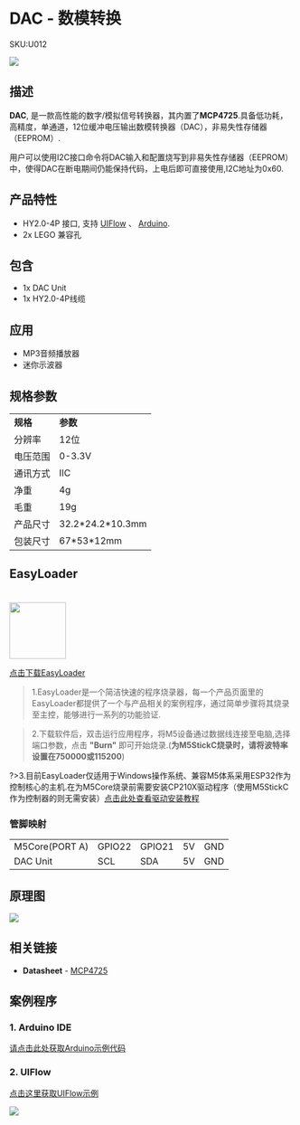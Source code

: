 # DAC - 数模转换

<el-tag effect="plain">SKU:U012</el-tag>

<div class="product_pic"><img src="assets/img/product_pics/unit/dac/unit_dac_01.webp"></div>

## 描述

**DAC**, 是一款高性能的数字/模拟信号转换器，其内置了**MCP4725**.具备低功耗，高精度，单通道，12位缓冲电压输出数模转换器（DAC），非易失性存储器（EEPROM）.

用户可以使用I2C接口命令将DAC输入和配置烧写到非易失性存储器（EEPROM）中，使得DAC在断电期间仍能保持代码，上电后即可直接使用,I2C地址为0x60.

## 产品特性

- HY2.0-4P 接口, 支持 [UIFlow](http://flow.m5stack.com) 、 [Arduino](http://www.arduino.cc).
- 2x LEGO 兼容孔

## 包含

- 1x DAC Unit
- 1x HY2.0-4P线缆

## 应用

-  MP3音频播放器
-  迷你示波器

## 规格参数

<table>
   <tr style="font-weight:bold">
      <td>规格</td>
      <td>参数</td>
   </tr>
   <tr>
      <td>分辨率</td>
      <td>12位</td>
   </tr>
   <tr>
      <td>电压范围</td>
      <td>0-3.3V</td>
   </tr>
   <tr>
      <td>通讯方式</td>
      <td>IIC</td>
   </tr>
   <tr>
      <td>净重</td>
      <td>4g</td>
   </tr>
   <tr>
      <td>毛重</td>
      <td>19g</td>
   </tr>
   <tr>
      <td>产品尺寸</td>
      <td>32.2*24.2*10.3mm</td>
   </tr>
   <tr>
      <td>包装尺寸</td>
      <td>67*53*12mm</td>
   </tr>
</table>


## EasyLoader

<img src="https://m5stack.oss-cn-shenzhen.aliyuncs.com/image/EasyLoader_logo.webp" width="100px" style="margin-top:20px">

<a href="https://m5stack.oss-cn-shenzhen.aliyuncs.com/EasyLoader/Unit/EasyLoader_DAC.exe"><el-button type="primary">点击下载EasyLoader</el-button></a>

>1.EasyLoader是一个简洁快速的程序烧录器，每一个产品页面里的EasyLoader都提供了一个与产品相关的案例程序，通过简单步骤将其烧录至主控，能够进行一系列的功能验证.

>2.下载软件后，双击运行应用程序，将M5设备通过数据线连接至电脑,选择端口参数，点击 **"Burn"** 即可开始烧录.(**为M5StickC烧录时，请将波特率设置在750000或115200**)

?>3.目前EasyLoader仅适用于Windows操作系统、兼容M5体系采用ESP32作为控制核心的主机.在为M5Core烧录前需要安装CP210X驱动程序（使用M5StickC作为控制器的则无需安装）[点击此处查看驱动安装教程](zh_CN/related_documents/M5Burner#安装串口驱动)

### 管脚映射

<table>
 <tr><td>M5Core(PORT A)</td><td>GPIO22</td><td>GPIO21</td><td>5V</td><td>GND</td></tr>
 <tr><td>DAC Unit</td><td>SCL</td><td>SDA</td><td>5V</td><td>GND</td></tr>
</table>

## 原理图

<img src="assets/img/product_pics/unit/dac_sch.JPG">

## 相关链接

-  **Datasheet** - [MCP4725](https://m5stack.oss-cn-shenzhen.aliyuncs.com/resource/docs/datasheet/unit/MCP4725_en.pdf)

## 案例程序

### 1. Arduino IDE

[请点击此处获取Arduino示例代码](https://github.com/m5stack/M5Stack/tree/master/examples/Unit/DAC_MCP4725)

### 2. UIFlow

[点击这里获取UIFlow示例](https://github.com/m5stack/M5-ProductExampleCodes/tree/master/Unit/DAC/UIFlow)

<img src="assets/img/product_pics/unit/dac.webp">

<script>

   var purchase_link = 'https://m5stack.com/collections/m5-unit/products/dac-unit';

   anchor_search(purchase_link);
   scrollFunc();

</script>